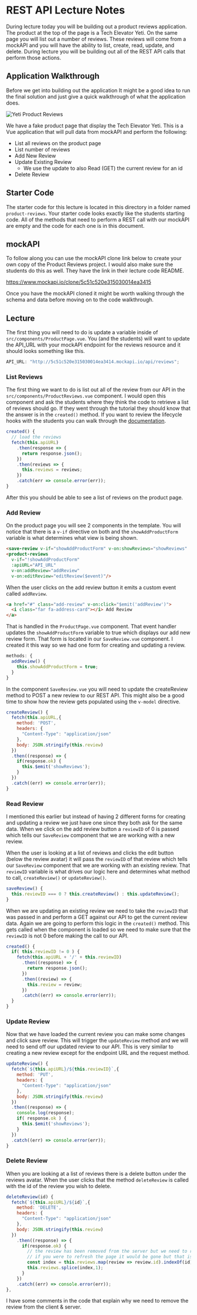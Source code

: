 # REST API Lecture Notes

During lecture today you will be building out a product reviews application. The product at the top of the page is a Tech Elevator Yeti. On the same page you will list out a number of reviews. These reviews will come from a mockAPI and you will have the ability to list, create, read, update, and delete. During lecture you will be building out all of the REST API calls that perform those actions.

## Application Walkthrough

Before we get into building out the application It might be a good idea to run the final solution and just give a quick walkthrough of what the application does.

![Yeti Product Reviews](img/yeti-product-reviews.png)

We have a fake product page that display the Tech Elevator Yeti. This is a Vue application that will pull data from mockAPI and perform the following:

- List all reviews on the product page
- List number of reviews
- Add New Review
- Update Existing Review
  - We use the update to also Read (GET) the current review for an id
- Delete Review

## Starter Code

The starter code for this lecture is located in this directory in a folder named `product-reviews`. Your starter code looks exactly like the students starting code. All of the methods that need to perform a REST call with our mockAPI are empty and the code for each one is in this document.

## mockAPI

To follow along you can use the mockAPI clone link below to create your own copy of the Product Reviews project. I would also make sure the students do this as well. They have the link in their lecture code README.

https://www.mockapi.io/clone/5c51c520e315030014ea3415

Once you have the mockAPI cloned it might be worth walking through the schema and data before moving on to the code walkthrough.

## Lecture

The first thing you will need to do is update a variable inside of `src/components/ProductPage.vue`. You (and the students) will want to update the API_URL with your mockAPI endpoint for the reviews resource and it should looks something like this.

```javascript
API_URL: "http://5c51c520e315030014ea3414.mockapi.io/api/reviews";
```

### List Reviews

The first thing we want to do is list out all of the review from our API in the `src/components/ProductReviews.vue` component. I would open this component and ask the students where they think the code to retrieve a list of reviews should go. If they went through the tutorial they should know that the answer is in the `created()` method. If you want to review the lifecycle hooks with the students you can walk through the [documentation](https://vuejs.org/v2/guide/instance.html#Instance-Lifecycle-Hooks).

```javascript
created() {
  // load the reviews
  fetch(this.apiURL)
    .then(response => {
      return response.json();
    })
    .then(reviews => {
      this.reviews = reviews;
    })
    .catch(err => console.error(err));
}
```

After this you should be able to see a list of reviews on the product page.

### Add Review

On the product page you will see 2 components in the template. You will notice that there is a `v-if` directive on both and the `showAddProductForm` variable is what determines what view is being shown. 

``` html 
<save-review v-if="showAddProductForm" v-on:showReviews="showReviews" :apiURL="API_URL" :reviewID="reviewID"/>
<product-reviews 
  v-if="!showAddProductForm" 
  :apiURL="API_URL"
  v-on:addReview="addReview" 
  v-on:editReview="editReview($event)"/>
```

When the user clicks on the add review button it emits a custom event called `addReview`.

``` html
<a href="#" class="add-review" v-on:click="$emit('addReview')">
  <i class="far fa-address-card"></i> Add Review
</a>
```

That is handled in the `ProductPage.vue` component. That event handler updates the `showAddProductForm` variable to true which displays our add new review form. That form is located in our `SaveReview.vue` component. I created it this way so we had one form for creating and updating a review.

``` javascript
methods: {
  addReview() {
    this.showAddProductForm = true;
  }
}
```

In the component `SaveReview.vue` you will need to update the createReview method to POST a new review to our REST API. This might also be a good time to show how the review gets populated using the `v-model` directive. 

``` javascript
createReview() {
  fetch(this.apiURL,{
    method: 'POST',
    headers: {
      "Content-Type": "application/json"
    },
    body: JSON.stringify(this.review)
  })
  .then((response) => {
    if(response.ok) {
      this.$emit('showReviews');
    }
  })
  .catch((err) => console.error(err));
}
```

### Read Review

I mentioned this earlier but instead of having 2 different forms for creating and updating a review we just have one since they both ask for the same data. When we click on the add review button a `reviewID` of 0 is passed which tells our `SaveReview` component that we are working with a new review. 

When the user is looking at a list of reviews and clicks the edit button (below the review avatar) it will pass the `reviewID` of that review which tells our `SaveReview` component that we are working with an existing review. That `reviewID` variable is what drives our logic here and determines what method to call, `createReview()` or `updateReview()`.

``` javascript
saveReview() {
  this.reviewID === 0 ? this.createReview() : this.updateReview();
}
```

When we are updating an existing review we need to take the `reviewID` that was passed in and perform a GET against our API to get the current review data. Again we are going to perform this logic in the `created()` method. This gets called when the component is loaded so we need to make sure that the `reviewID` is not 0 before making the call to our API.

```javascript
created() {
  if( this.reviewID != 0 ) {
    fetch(this.apiURL + '/' + this.reviewID)
      .then((response) => {
        return response.json();
      })
      .then((review) => {
        this.review = review;
      })
      .catch((err) => console.error(err));
  }
}
```

### Update Review

Now that we have loaded the current review you can make some changes and click save review. This will trigger the `updateReview` method and we will need to send off our updated review to our API. This is very similar to creating a new review except for the endpoint URL and the request method. 

```javascript
updateReview() {
  fetch(`${this.apiURL}/${this.reviewID}`,{
    method: 'PUT',
    headers: {
      "Content-Type": "application/json"
    },
    body: JSON.stringify(this.review)
  })
  .then((response) => {
    console.log(response);
    if( response.ok ) {
      this.$emit('showReviews');
    }
  })
  .catch((err) => console.error(err));
}
```

### Delete Review

When you are looking at a list of reviews there is a delete button under the reviews avatar. When the user clicks that the method `deleteReview` is called with the id of the review you wish to delete. 

``` javascript
deleteReview(id) {
  fetch(`${this.apiURL}/${id}`,{
    method: 'DELETE',
    headers: {
      "Content-Type": "application/json"
    },
    body: JSON.stringify(this.review)
  })
    .then((response) => {
      if(response.ok) {
        // the review has been removed from the server but we need to remove it from the local array
        // if you were to refresh the page it would be gone but that isn't very SPA like
        const index = this.reviews.map(review => review.id).indexOf(id);
        this.reviews.splice(index,1);
      }
    })
    .catch((err) => console.error(err));
},
```

I have some comments in the code that explain why we need to remove the review from the client & server.

